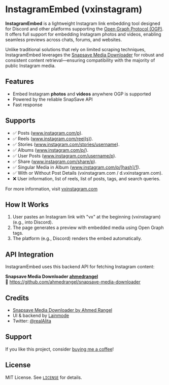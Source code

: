 # InstagramEmbed (vxinstagram)

**InstagramEmbed** is a lightweight Instagram link embedding tool designed for Discord and other platforms supporting the [Open Graph Protocol (OGP)](https://ogp.me/). It offers full support for embedding Instagram photos and videos, enabling seamless previews across chats, forums, and websites.

Unlike traditional solutions that rely on limited scraping techniques, InstagramEmbed leverages the [Snapsave Media Downloader](https://github.com/ahmedrangel/snapsave-media-downloader) for robust and consistent content retrieval—ensuring compatibility with the majority of public Instagram media.

## Features

- Embed Instagram **photos** and **videos** anywhere OGP is supported
- Powered by the reliable SnapSave API
- Fast response 

## Supports

- ✅ Posts (www.instagram.com/p).
- ✅ Reels (www.instagram.com/reel(s)).
- ✅ Stories (www.instagram.com/stories/username).
- ✅ Albums (www.instagram.com/p/).
- ✅ User Posts (www.instagram.com/username/p).
- ✅ Share (www.instagram.com/share/p).
- ✅ Singular Media in Album (www.instagram.com/p/[hash]/1).
- ✅ With or Without Post Details (vxinstagram.com / d.vxinstagram.com).
- ❌ User information, list of reels, list of posts, tags, and search queries.

For more information, visit [vxinstagram.com](https://vxinstagram.com)

## How It Works

1. User pastes an Instagram link with "vx" at the beginning (vxinstagram) (e.g., into Discord).
2. The page generates a preview with embedded media using Open Graph tags.
3. The platform (e.g., Discord) renders the embed automatically.

## API Integration

InstagramEmbed uses this backend API for fetching Instagram content:

**Snapsave Media Downloader [ahmedrangel](https://github.com/ahmedrangel)**  
🔗 https://github.com/ahmedrangel/snapsave-media-downloader

## Credits

- [Snapsave Media Downloader by Ahmed Rangel](https://github.com/ahmedrangel/snapsave-media-downloader)
- UI & backend by [Lainmode](https://github.com/Lainmode)
- Twitter: [@realAlita](https://twitter.com/realAlita)

## Support

If you like this project, consider [buying me a coffee](https://www.buymeacoffee.com/alsauce)!

## License

MIT License. See [`LICENSE`](./LICENSE) for details.
